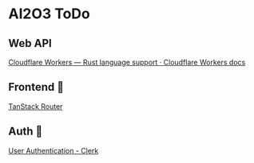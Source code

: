 # Al2O3 ToDo

## Web API

[Cloudflare Workers — Rust language support · Cloudflare Workers docs](https://developers.cloudflare.com/workers/languages/rust/)

## Frontend 🚧

[TanStack Router](https://tanstack.com/router/latest)

## Auth 🚧

[User Authentication - Clerk](https://clerk.com/user-authentication)

